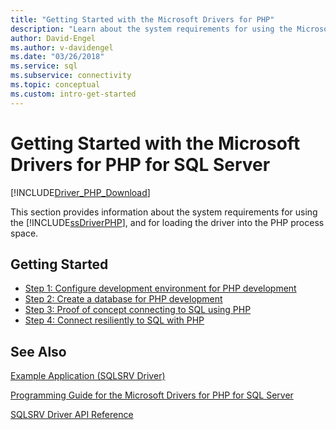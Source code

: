 ```yaml
---
title: "Getting Started with the Microsoft Drivers for PHP"
description: "Learn about the system requirements for using the Microsoft Drivers for PHP for SQL Server and for loading the driver into the PHP process space."
author: David-Engel
ms.author: v-davidengel
ms.date: "03/26/2018"
ms.service: sql
ms.subservice: connectivity
ms.topic: conceptual
ms.custom: intro-get-started
---
```

# Getting Started with the Microsoft Drivers for PHP for SQL Server
[!INCLUDE[Driver_PHP_Download](../../includes/driver_php_download.md)]

This section provides information about the system requirements for using the [!INCLUDE[ssDriverPHP](../../includes/ssdriverphp_md.md)], and for loading the driver into the PHP process space.  
  
## Getting Started  
* [Step 1: Configure development environment for PHP development](step-1-configure-development-environment-for-php-development.md)  
* [Step 2: Create a database for PHP development](step-2-create-a-sql-database-for-php-development.md)  
* [Step 3: Proof of concept connecting to SQL using PHP](step-3-proof-of-concept-connecting-to-sql-using-php.md)  
* [Step 4: Connect resiliently to SQL with PHP](step-4-connect-resiliently-to-sql-with-php.md)  
  
## See Also  
[Example Application &#40;SQLSRV Driver&#41;](example-application-sqlsrv-driver.md)

[Programming Guide for the Microsoft Drivers for PHP for SQL Server](programming-guide-for-php-sql-driver.md)

[SQLSRV Driver API Reference](../../connect/php/sqlsrv-driver-api-reference.md)  
  
